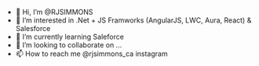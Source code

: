 - 👋 Hi, I’m @RJSIMMONS
- 👀 I’m interested in .Net + JS Framworks (AngularJS, LWC, Aura, React) & Salesforce
- 🌱 I’m currently learning Saleforce
- 💞️ I’m looking to collaborate on ...
- 📫 How to reach me @rjsimmons_ca instagram

<!---
RJSIMMONS/RJSIMMONS is a ✨ special ✨ repository because its `README.md` (this file) appears on your GitHub profile.
You can click the Preview link to take a look at your changes.
--->
